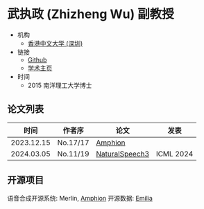# 武执政 (Zhizheng Wu) 副教授

- 机构
  - [香港中文大学 (深圳)](../Institutions/CHN-CUHK_香港中文大学.md)
- 链接
  - [Github](https://github.com/zhizhengwu)
  - [学术主页](https://drwuz.com)
- 时间
  - 2015 南洋理工大学博士

## 论文列表

| 时间 | 作者序 | 论文 | 发表 |
|:-:|:-:|---|---|
| 2023.12.15 | No.17/17 | [Amphion](../OpenSource/Official/2023.12.15_Amphion/Paper.md) |
| 2024.03.05 | No.11/19 | [NaturalSpeech3](../Models/Diffusion/2024.03.05_NaturalSpeech3.md) | ICML 2024 |


## 开源项目

语音合成开源系统: Merlin, [Amphion](../OpenSource/Official/2023.12.15_Amphion/Paper.md)
开源数据: [Emilia](../Datasets/2024.07.07_Emilia.md)